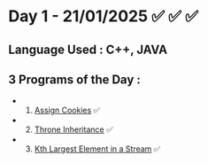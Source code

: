 # Day 1 - 21/01/2025 ✅ ✅ ✅
## Language Used : **C++**, **JAVA**
## 3 Programs of the Day :
   - 1. [Assign Cookies](https://leetcode.com/problems/assign-cookies/description/) ✅
   - 2. [Throne Inheritance](https://leetcode.com/problems/throne-inheritance/description/) ✅
   - 3. [Kth Largest Element in a Stream](https://leetcode.com/problems/kth-largest-element-in-a-stream/description/) ✅
##
